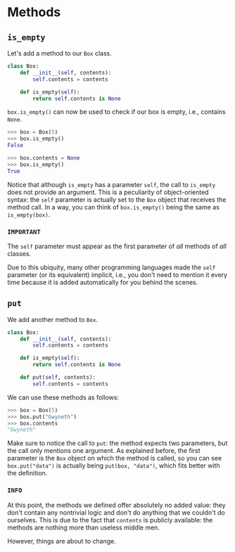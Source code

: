 # Methods

## `is_empty`

Let's add a method to our `Box` class.

```python
class Box:
    def __init__(self, contents):
        self.contents = contents

    def is_empty(self):
        return self.contents is None
```


`box.is_empty()` can now be used to check if our box is empty, i.e., contains `None`.

```python
>>> box = Box(5)
>>> box.is_empty()
False

>>> box.contents = None
>>> box.is_empty()
True
```

Notice that although `is_empty` has a parameter `self`, the call to `is_empty` does not provide an argument.
This is a peculiarity of object-oriented syntax: the `self` parameter is actually set to the `Box` object that receives the method call.
In a way, you can think of `box.is_empty()` being the same as `is_empty(box)`.

### `IMPORTANT`
The `self` parameter must appear as the first parameter of *all* methods of *all* classes.

Due to this ubiquity, many other programming languages made the `self` parameter (or its equivalent) implicit, i.e., you don't need to mention it every time because it is added automatically for you behind the scenes.


## `put`

We add another method to `Box`.


```python
class Box:
    def __init__(self, contents):
        self.contents = contents

    def is_empty(self):
        return self.contents is None

    def put(self, contents):
        self.contents = contents
```

We can use these methods as follows:

```python
>>> box = Box(5)
>>> box.put("Gwyneth")
>>> box.contents
"Gwyneth"
```

Make sure to notice the call to `put`: the method expects two parameters, but the call only mentions one argument.
As explained before, the first parameter is the `Box` object on which the method is called, so you can see `box.put("data")` is actually being `put(box, "data")`, which fits better with the definition.

### `INFO`
At this point, the methods we defined offer absolutely no added value: they don't contain any nontrivial logic and don't do anything that we couldn't do ourselves.
This is due to the fact that `contents` is publicly available: the methods are nothing more than useless middle men.

However, things are about to change.

